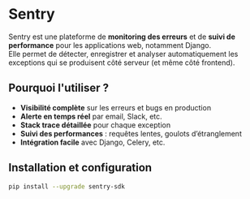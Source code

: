 # Sentry

Sentry est une plateforme de **monitoring des erreurs** et de **suivi de performance** pour les applications web, notamment Django.  
Elle permet de détecter, enregistrer et analyser automatiquement les exceptions qui se produisent côté serveur (et même côté frontend).

## Pourquoi l'utiliser ?

- **Visibilité complète** sur les erreurs et bugs en production
- **Alerte en temps réel** par email, Slack, etc.
- **Stack trace détaillée** pour chaque exception
- **Suivi des performances** : requêtes lentes, goulots d’étranglement
- **Intégration facile** avec Django, Celery, etc.

## Installation et configuration

```bash
pip install --upgrade sentry-sdk
